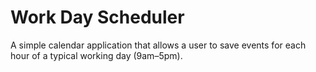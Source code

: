 # Work Day Scheduler
 A simple calendar application that allows a user to save events for each hour of a typical working day (9am–5pm).
